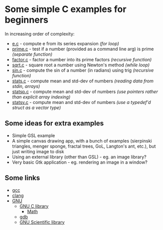 # Some simple C examples for beginners

In increasing order of complexity:

* [e.c](e.c) - compute e from its series expansion *(for loop)*
* [prime.c](prime.c) - test if a number (provided as a command line arg) is prime *(separate function)*
* [factor.c](factor.c) - factor a number into its prime factors *(recursive function)*
* [sqrt.c](sqrt.c) - square root a number using Newton's method *(while loop)*
* [sin.c](sin.c) - compute the sin of a number (in radians) using trig *(recursive function)*
* [stats.c](stats.c) - compute mean and std-dev of numbers *(reading data from stdin, arrays)*
* [statsp.c](statsp.c) - compute mean and std-dev of numbers *(use pointers rather than explicit array indexing)*
* [statsv.c](statsv.c) - compute mean and std-dev of numbers *(use a typedef'd struct as a vector type)*

## Some ideas for extra examples

* Simple GSL example
* A simple canvas drawing app, with a bunch of examples (sierpinski triangles, menger sponge, fractal trees, GoL, Langton's ant, etc.), but just writing image to disk
* Using an external library (other than GSL) - eg. an image library?
* Very basic Gtk application - eg. rendering an image in a window?

## Some links

* [gcc](https://gcc.gnu.org/)
* [clang](https://clang.llvm.org/)
* [GNU](https://directory.fsf.org/wiki/GNU)
    * [GNU C library](https://www.gnu.org/software/libc/manual/html_node/index.html)
	    * [Math](https://www.gnu.org/software/libc/manual/html_node/Mathematics.html)
    * [gdb](https://sourceware.org/gdb/current/onlinedocs/gdb.html/)
    * [GNU Scientific library](https://www.gnu.org/software/gsl/doc/html/index.html)

